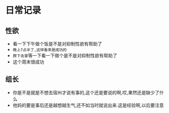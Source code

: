# 日常记录

## 性欲
- 看一下下午做个饭是不是对抑制性欲有帮助了
- `晚上7点半了,这样看来是成功的`
- `胯下击掌`等一下看一下做个是不是对抑制性欲有帮助了
- 这个周末很成功

## 组长
- 你是不是就是不想去宿州才说有事的,这个还是要说的啊,哎,果然还是缺少了什么
- 他妈的要是事后还是越想越生气,还不如当时就说出来.这是经验啊,以后要注意